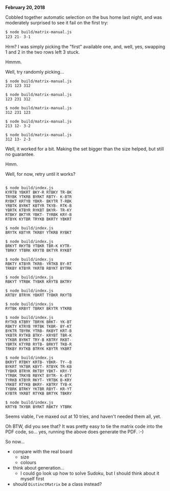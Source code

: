 
**February 20, 2018**

Cobbled together automatic selection on the bus home last night,
and was moderately surprised to see it fail on the first try:

```bash
$ node build/matrix-manual.js
123 21- 3-1
``` 

Hrm?  I was simply picking the "first" available one, and, well, 
yes, swapping 1 and 2 in the two rows left 3 stuck.

Hmmm.

Well, try randomly picking...
```
$ node build/matrix-manual.js
231 123 312

$ node build/matrix-manual.js
123 231 312

$ node build/matrix-manual.js
312 231 123

$ node build/matrix-manual.js
213 12- 3-2

$ node build/matrix-manual.js
312 13- 2-3
```

Well, it worked for a bit. Making the set bigger than the
size helped, but still no guarantee.

Hmm.

Well, for now, retry until it works?

```

$ node build/index.js
KYRTB YBKRT BKY-R RTBKY TR-BK
TRYBK YTKRB BYRKT RBTY- K-BTR
RYBKT KRTYB YBKR- BKYTR T-RBK
YRBTK BYRKT KBTYR TKYB- RTK-B
YBRTK KTBYR RYKBT BKYR- TR-KY
RTBKY BKTYR YBKT- TYRBK KRY-B
RTBYK KYTBR TRYKB BKRTY YBKRT

$ node build/index.js
BRYTK KBTYR TKRBY YTKRB RYBKT

$ node build/index.js
BRKYT RKYTB YTBKR TBR-K KYTR-
TBRKY YTBRK KRYTB BKTYR RYKBT

$ node build/index.js
RBKTY KTBYR TKRB- YRTKB BY-RT
TRKBY KTBYR YKRTB RBYKT BYTRK

$ node build/index.js
RBKYT YTRBK TYBKR KRYTB BKTRY

$ node build/index.js
KRTBY BTRYK YBKRT TYBKR RKYTB

$ node build/index.js
RYTBK KRBYT TBRKY BKYTR YTKRB

$ node build/index.js
RYTKB KTBRY TBRYK BRKT- YK-BT
RBKTY KTRYB YRTBK TKBR- BY-KT
BYKTR TBYRK YTRB- RKBYT KRT-B
YKBTR RYTKB BTKY- KRYBT TBR-K
YTKBR BYRKT TRY-B KBTRY RKBT-
YBRTK KTYRB RYTB- BRKYT TKB-R
TRKBY RYTKB BTRYK KBYTR YKBRT

$ node build/index.js
BKRYT RTBKY KRTB- YBKR- TY--B
BYKRT YKTBR KBYT- RTBYK TR-KB
TYBKR BTRYK RKTBY YBKT- KRY-T
YTRBK TRKYB RBYKT BYTR- K-BTY
TYRKB KTBYR RKYT- YRTBK B-KRY
YRKBT RTYKB BKRY- KBTRY TYB-K
TYBRK BTRKY YKTBR RBYT- KR-YT
KYBTR YKRBT RTYKB BRTYK TBKRY

$ node build/index.js
KRTYB TKYBR BYRKT RBKTY YTBRK
```

Seems viable, I've maxed out at 10 tries, and haven't
needed them all, yet.

Oh BTW, did you see that? It was pretty easy to tie
the matrix code into the PDF code, so... yes, running the above does generate the PDF. :-)


So now...

- compare with the real board
  - size
  - colours
- think about generation...
  - I could go look up how to solve Sudoku, but I should think about it myself first 
- should `DistinctMatrix` be a class instead?


